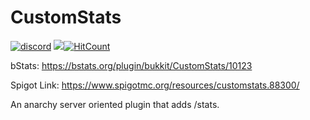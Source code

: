 # CustomStats
[![discord](https://discord.com/api/guilds/339280188926066689/embed.png)](https://discord.gg/Z5MyDwp) [![](https://img.shields.io/badge/contributions-welcome-brightgreen)](https://github.com/7man7LMYT/CustomStats)[![HitCount](http://hits.dwyl.com/7man7LMYT/CustomStats.svg)](http://hits.dwyl.com/7man7LMYT/CustomStats)

bStats: https://bstats.org/plugin/bukkit/CustomStats/10123

Spigot Link: https://www.spigotmc.org/resources/customstats.88300/

An anarchy server oriented plugin that adds /stats.
